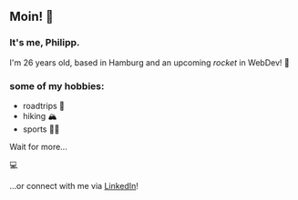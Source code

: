 ## Moin! 👋

### It's me, **Philipp**.

I'm 26 years old, based in Hamburg and an upcoming *rocket* in WebDev! 🚀

### some of my hobbies:
- roadtrips 🚐
- hiking 🏔
- sports 🏋🏻

Wait for more...

💻 

...or connect with me via [LinkedIn](https://www.linkedin.com/in/philipp-kaiser-4936ba146/)!

<!--

- 🔭 I’m currently working on ...
- 🌱 I’m currently learning ...
- 👯 I’m looking to collaborate on ...
- 🤔 I’m looking for help with ...
- 💬 Ask me about ...
- 📫 How to reach me: ...
- 😄 Pronouns: ...
- ⚡ Fun fact: ...
-->
